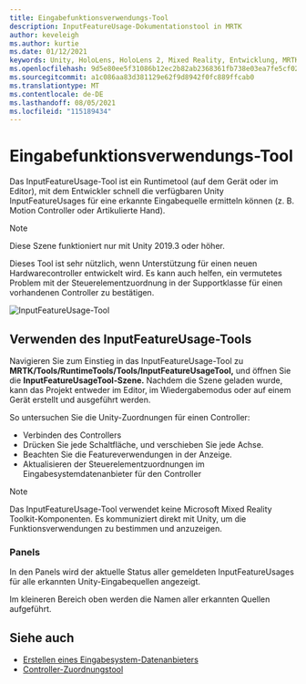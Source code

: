 ```yaml
---
title: Eingabefunktionsverwendungs-Tool
description: InputFeatureUsage-Dokumentationstool in MRTK
author: keveleigh
ms.author: kurtie
ms.date: 01/12/2021
keywords: Unity, HoloLens, HoloLens 2, Mixed Reality, Entwicklung, MRTK,
ms.openlocfilehash: 9d5e80ee5f31086b12ec2b82ab2368361fb738e03ea7fe5cf02ba0b4bd22c0b8
ms.sourcegitcommit: a1c086aa83d381129e62f9d8942f0fc889ffcab0
ms.translationtype: MT
ms.contentlocale: de-DE
ms.lasthandoff: 08/05/2021
ms.locfileid: "115189434"
---
```

# <a name="input-feature-usage-tool"></a>Eingabefunktionsverwendungs-Tool

Das InputFeatureUsage-Tool ist ein Runtimetool (auf dem Gerät oder im Editor), mit dem Entwickler schnell die verfügbaren Unity InputFeatureUsages für eine erkannte Eingabequelle ermitteln können (z. B. Motion Controller oder Artikulierte Hand).

> [!NOTE]
> Diese Szene funktioniert nur mit Unity 2019.3 oder höher.

Dieses Tool ist sehr nützlich, wenn Unterstützung für einen neuen Hardwarecontroller entwickelt wird. Es kann auch helfen, ein vermutetes Problem mit der Steuerelementzuordnung in der Supportklasse für einen vorhandenen Controller zu bestätigen.

![InputFeatureUsage-Tool](../images/controller-mapping-tool/InputFeatureUsages.png)

## <a name="using-the-inputfeatureusage-tool"></a>Verwenden des InputFeatureUsage-Tools

Navigieren Sie zum Einstieg in das InputFeatureUsage-Tool zu **MRTK/Tools/RuntimeTools/Tools/InputFeatureUsageTool,** und öffnen Sie die **InputFeatureUsageTool-Szene.** Nachdem die Szene geladen wurde, kann das Projekt entweder im Editor, im Wiedergabemodus oder auf einem Gerät erstellt und ausgeführt werden.

So untersuchen Sie die Unity-Zuordnungen für einen Controller:

- Verbinden des Controllers
- Drücken Sie jede Schaltfläche, und verschieben Sie jede Achse.
- Beachten Sie die Featureverwendungen in der Anzeige.
- Aktualisieren der Steuerelementzuordnungen im Eingabesystemdatenanbieter für den Controller

> [!NOTE]
> Das InputFeatureUsage-Tool verwendet keine Microsoft Mixed Reality Toolkit-Komponenten. Es kommuniziert direkt mit Unity, um die Funktionsverwendungen zu bestimmen und anzuzeigen.

### <a name="panels"></a>Panels

In den Panels wird der aktuelle Status aller gemeldeten InputFeatureUsages für alle erkannten Unity-Eingabequellen angezeigt.

Im kleineren Bereich oben werden die Namen aller erkannten Quellen aufgeführt.

## <a name="see-also"></a>Siehe auch

- [Erstellen eines Eingabesystem-Datenanbieters](../input/create-data-provider.md)
- [Controller-Zuordnungstool](controller-mapping-tool.md)
